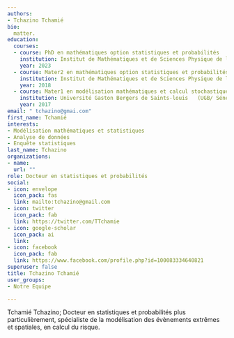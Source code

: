 ```yaml
---
authors:
- Tchazino Tchamié
bio: 
  matter.
education:
  courses:
  - course: PhD en mathématiques option statistiques et probabilités
    institution: Institut de Mathématiques et de Sciences Physique de l'Université d'Abomey Calavi (IMSP-UAC/ Bénin)
    year: 2023
  - course: Mater2 en mathématiques option statistiques et probabilités
    institution: Institut de Mathématiques et de Sciences Physique de l'Université d'Abomey Calavi (IMSP-UAC/ Bénin)
    year: 2018
  - course: Mater1 en modélisation mathématiques et calcul stochastiques
    institution: Université Gaston Bergers de Saints-louis   (UGB/ Sénégal)
    year: 2017
email: " tchazino@gmai.com"
first_name: Tchamié
interests:
- Modélisation mathématiques et statistiques
- Analyse de données
- Enquête statistiques
last_name: Tchazino
organizations:
- name: 
  url: ""
role: Docteur en statistiques et probabilités
social:
- icon: envelope 
  icon_pack: fas
  link: mailto:tchazino@gmail.com
- icon: twitter
  icon_pack: fab
  link: https://twitter.com/TTchamie
- icon: google-scholar
  icon_pack: ai
  link: 
- icon: facebook
  icon_pack: fab
  link: https://www.facebook.com/profile.php?id=100083334640821
superuser: false
title: Tchazino Tchamié
user_groups:
- Notre Equipe

---
```


 Tchamié Tchazino; Docteur en statistiques et probabilités plus particulièrement, spécialiste de la modélisation des évènements extrêmes et spatiales, en calcul du risque. 


